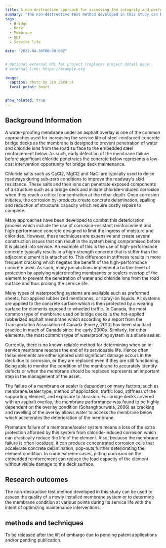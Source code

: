 ```yaml
---
title: A non-destructive approach for assessing the integrity and performance of waterproofing membranes in bridge decks
summary: "The non-destructive test method developed in this study can be used to assess the quality of a newly installed membrane system or to determine the membrane condition at various points during its service life with the intent of optimizing maintenance interventions."
tags:
  - Bridge
  - Deck
  - Membrane
  - NDT
  - Service life

date: "2022-04-30T00:00:00Z"


# Optional external URL for project (replaces project detail page).
# external_link: https://example.org

image:
  caption: Photo by Jim Zacaruk
  focal_point: Smart


show_related: true
---
```

## **Background Information**

A water-proofing membrane under an asphalt overlay is one of the common approaches used for increasing the service life of steel-reinforced concrete bridge decks as the membrane is designed to prevent penetration of water and chloride ions from the road surface to the embedded steel reinforcement below.  As such, early detection of the membrane failure before significant chloride penetrates the concrete below represents a low-cost intervention opportunity for bridge deck maintenance.  

Chloride salts such as CaCl2, MgCl2 and NaCl are typically used to deice roadways during sub-zero conditions to improve the roadway's skid resistance.  These salts and their ions can penetrate exposed components of a structure such as a bridge deck and initiate chloride-induced corrosion when they reach a critical concentration at the rebar depth. Once corrosion initiates, the corrosion by-products create concrete delamination, spalling and reduction of structural capacity which require costly repairs to complete. 

Many approaches have been developed to combat this deterioration process which include the use of corrosion-resistant reinforcement and high-performance concrete designed to limit the ingress of moisture and chlorides.  However, these techniques are expensive and create several construction issues that can result in the system being compromised before it is placed into service.  An example of this is the use of high-performance concrete typically results in a high-strength concrete that is stiffer than the adjacent element it is attached to.  This difference in stiffness results in more frequent cracking which negates the benefit of the high-performance concrete used.  As such, many jurisdictions implement a further level of protection by applying waterproofing membranes or sealers overtop of the element to prevent the penetration of water and chloride ions from the road surface and thus prolong the service life. 

Many types of waterproofing systems are available such as preformed sheets, hot-applied rubberized membranes, or spray-on liquids.  All systems are applied to the concrete surface which is then protected by a wearing surface for elements exposed to wheeled traffic.  In Canada, the most common type of membrane used on bridge decks is the hot-applied rubberized asphalt membrane which according to a report from the Transportation Association of Canada (Emery, 2010) has been standard practice in much of Canada since the early 2000s.  Similarly, for other elements, the most common type of waterproofing system is a silane sealer.

Currently, there is no known reliable method for determining when an in-service membrane reaches the end of its serviceable life. Hence often these elements are either ignored until significant damage occurs in the deck due to corrosion, or they are replaced even if they are still functioning.  Being able to monitor the condition of the membrane to accurately identify defects or when the membrane should be replaced represents an important step in the management of the asset.  

The failure of a membrane or sealer is dependent on many factors, such as membrane/sealer type, method of application, traffic load, stiffness of the supporting element, and exposure to abrasion. For bridge decks covered with an asphalt overlay, the membrane performance was found to be highly dependent on the overlay condition (Sohanghpurwala, 2006) as cracking and ravelling of the overlay allows water to access the membrane below which accelerates the deterioration of the membrane. 

Premature failure of a membrane/sealer system means a loss of the extra protection afforded by this system from chloride-induced corrosion which can drastically reduce the life of the element. Also, because the membrane failure is often localized, it can produce concentrated corrosion cells that accelerate concrete delamination, pop-outs further deteriorating the element condition. In some extreme cases, pitting corrosion on the embedded reinforcement can reduce the load capacity of the element without visible damage to the deck surface. 

## **Research outcomes**

The non-destructive test method developed in this study can be used to assess the quality of a newly installed membrane system or to determine the membrane condition at various points during its service life with the intent of optimizing maintenance interventions. 

## **methods and techniques**
To be released after the lift of embargo due to pending patent applications and/or pending publication.

